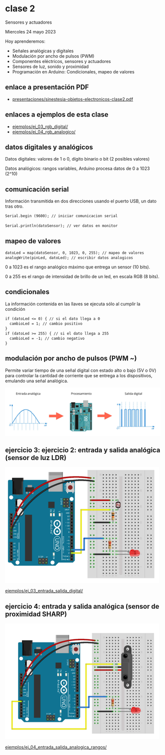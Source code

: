 # clase 2

Sensores y actuadores

Miercoles 24 mayo 2023

Hoy aprenderemos:

- Señales analógicas y digitales
- Modulación por ancho de pulsos (PWM)
- Componentes eléctricos, sensores y actuadores
- Sensores de luz, sonido y proximidad
- Programación en Arduino: Condicionales, mapeo de valores

## enlace a presentación PDF
- [presentaciones/sinestesia-objetos-electronicos-clase2.pdf](./presentaciones/sinestesia-objetos-electronicos-clase2.pdf)

## enlaces a ejemplos de esta clase

- [ejemplos/ej_03_rgb_digital/](./ejemplos/ej_03_rgb_digital/)
- [ejemplos/ej_04_rgb_analogico/](./ejemplos/ej_04_rgb_analogico/)

## datos digitales y analógicos

Datos digitales: valores de 1 o 0, dígito binario o bit (2 posibles valores)

Datos analógicos: rangos variables, Arduino procesa datos de 0 a 1023 (2^10)

 
## comunicación serial

Información transmitida en dos direcciones  usando el puerto USB, un dato tras otro.

```arduino
Serial.begin (9600); // iniciar comunicacion serial

Serial.println(datoSensor); // ver datos en monitor
```

## mapeo de valores

```arduino
datoLed = map(datoSensor, 0, 1023, 0, 255); // mapeo de valores
analogWrite(pinLed, datoLed); // escribir datos analogicos
```

0 a 1023 es el rango analógico máximo que entrega un sensor (10 bits).

0 a 255 es el rango de intensidad de brillo de un led, en escala RGB (8 bits).

## condicionales

La información contenida en las llaves se ejecuta sólo al cumplir la condición 

```arduino
if (datoLed <= 0) { // si el dato llega a 0
  cambioLed = 1; // cambio positivo
}
if (datoLed >= 255) { // si el dato llega a 255
  cambioLed = -1; // cambio negativo
}
```

## modulación por ancho de pulsos (PWM ~)

Permite variar tiempo de una señal digital con estado alto o bajo (5V o 0V) para controlar la cantidad de corriente que se entrega a los dispositivos, emulando una señal analógica.

<img src="media/pwm.jpg" width="700">

## ejercicio 3: ejercicio 2: entrada y salida analógica (sensor de luz LDR)

<img src="media/ej_03_entrada_salida_digital_ldr.jpg" width="500">

[ejemplos/ej_03_entrada_salida_digital/](./ejemplos/ej_03_entrada_salida_digital/)

## ejercicio 4: entrada y salida analógica (sensor de proximidad SHARP)

<img src="media/ej_04_entrada_salida_analogica_sharp.jpg" width="500">

[ejemplos/ej_04_entrada_salida_analogica_rangos/](./ejemplos/ej_04_entrada_salida_analogica_rangos/)


